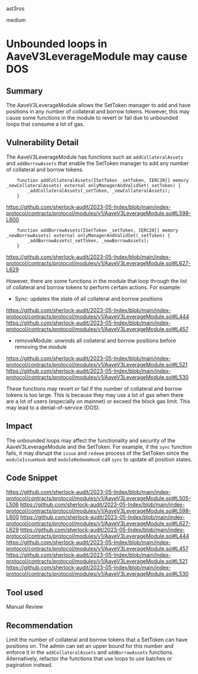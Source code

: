 ast3ros

medium

# Unbounded loops in AaveV3LeverageModule may cause DOS

## Summary

The AaveV3LeverageModule allows the SetToken manager to add and have positions in any number of collateral and borrow tokens. However, this may cause some functions in the module to revert or fail due to unbounded loops that consume a lot of gas.

## Vulnerability Detail

The AaveV3LeverageModule has functions such as `addCollateralAssets` and `addBorrowAssets` that enable the SetToken manager to add any number of collateral and borrow tokens.

        function addCollateralAssets(ISetToken _setToken, IERC20[] memory _newCollateralAssets) external onlyManagerAndValidSet(_setToken) { 
            _addCollateralAssets(_setToken, _newCollateralAssets);
        }

https://github.com/sherlock-audit/2023-05-Index/blob/main/index-protocol/contracts/protocol/modules/v1/AaveV3LeverageModule.sol#L598-L600

        function addBorrowAssets(ISetToken _setToken, IERC20[] memory _newBorrowAssets) external onlyManagerAndValidSet(_setToken) {
            _addBorrowAssets(_setToken, _newBorrowAssets);
        }

https://github.com/sherlock-audit/2023-05-Index/blob/main/index-protocol/contracts/protocol/modules/v1/AaveV3LeverageModule.sol#L627-L629

However, there are some functions in the module that loop through the list of collateral and borrow tokens to perform certain actions. For example:

- Sync: updates the state of all collateral and borrow positions

https://github.com/sherlock-audit/2023-05-Index/blob/main/index-protocol/contracts/protocol/modules/v1/AaveV3LeverageModule.sol#L444
https://github.com/sherlock-audit/2023-05-Index/blob/main/index-protocol/contracts/protocol/modules/v1/AaveV3LeverageModule.sol#L457

- removeModule: unwinds all collateral and borrow positions before removing the module

https://github.com/sherlock-audit/2023-05-Index/blob/main/index-protocol/contracts/protocol/modules/v1/AaveV3LeverageModule.sol#L521
https://github.com/sherlock-audit/2023-05-Index/blob/main/index-protocol/contracts/protocol/modules/v1/AaveV3LeverageModule.sol#L530

These functions may revert or fail if the number of collateral and borrow tokens is too large. This is because they may use a lot of gas when there are a lot of users (especially on mainnet) or exceed the block gas limit. This may lead to a denial-of-service (DOS).

## Impact

The unbounded loops may affect the functionality and security of the AaveV3LeverageModule and the SetToken. For example, if the `sync` function fails, it may disrupt the `issue` and `redeem` process of the SetToken since the `moduleIssueHook` and `moduleRedeemHook` call `sync` to update all position states.

## Code Snippet

https://github.com/sherlock-audit/2023-05-Index/blob/main/index-protocol/contracts/protocol/modules/v1/AaveV3LeverageModule.sol#L505-L506
https://github.com/sherlock-audit/2023-05-Index/blob/main/index-protocol/contracts/protocol/modules/v1/AaveV3LeverageModule.sol#L598-L600
https://github.com/sherlock-audit/2023-05-Index/blob/main/index-protocol/contracts/protocol/modules/v1/AaveV3LeverageModule.sol#L627-L629
https://github.com/sherlock-audit/2023-05-Index/blob/main/index-protocol/contracts/protocol/modules/v1/AaveV3LeverageModule.sol#L444
https://github.com/sherlock-audit/2023-05-Index/blob/main/index-protocol/contracts/protocol/modules/v1/AaveV3LeverageModule.sol#L457
https://github.com/sherlock-audit/2023-05-Index/blob/main/index-protocol/contracts/protocol/modules/v1/AaveV3LeverageModule.sol#L521
https://github.com/sherlock-audit/2023-05-Index/blob/main/index-protocol/contracts/protocol/modules/v1/AaveV3LeverageModule.sol#L530

## Tool used

Manual Review

## Recommendation

Limit the number of collateral and borrow tokens that a SetToken can have positions on. The admin can set an upper bound for this number and enforce it in the `addCollateralAssets` and `addBorrowAssets` functions. Alternatively, refactor the functions that use loops to use batches or pagination instead.